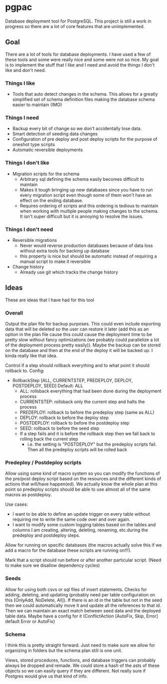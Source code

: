 # pgpac

Database deployment tool for PostgreSQL. This project is still a work in progress so there are a lot of core features that are unimplemented.

## Goal

There are a lot of tools for database deployments. I have used a few of these tools and some were really nice and some were not so nice. My goal is to implement the stuff that I like and I need and avoid the things I don't like and don't need.

### Things I like

- Tools that auto detect changes in the schema. This allows for a greatly simplified set of schema definition files making the database schema easier to maintain (IMO)

### Things I need

- Backup every bit of change so we don't accidentally lose data.
- Smart detection of seeding data changes
- Configuration of pre deploy and post deploy scripts for the purpose of oneshot type scripts
- Automatic reversible deployments

### Things I don't like

- Migration scripts for the schema
  - Arbitrary sql defining the schema easily becomes difficult to maintain
  - Makes it tough bringing up new databases since you have to run every migration script even though some of them won't have an effect on the ending database.
  - Requires ordering of scripts and this ordering is tedious to maintain when working with multiple people making changes to the schema. It isn't super difficult but it is annoying to resolve the issues.

### Things I don't need

- Reversible migrations
  - Never would reverse production databases because of data loss without extra tools for backing up database
  - this property is nice but should be automatic instead of requiring a manual script to make it reversible
- Change history
  - Already use git which tracks the change history

## Ideas

These are ideas that I have had for this tool

### Overall

Output the plan file for backup purposes. This could even include exporting data that will be deleted so the user can restore it later (add this as an option in the plan file cause this could cause the deployment time to be pretty slow without fancy optimizations (we probably could parallelize a lot of the deployment process pretty easily)). Maybe the backup can be stored on the database and then at the end of the deploy it will be backed up. I kinda really like that idea.

Control if a step should rollback everything and to what point it should rollback to. Config:

- RollbackStep [ALL, CURRENTSTEP, PREDEPLOY, DEPLOY, POSTDEPLOY, SEED] Default: ALL
  - ALL: rollsback everything that had been done during the deployment process
  - CURRENTSTEP: rollsback only the current step and halts the process
  - PREDEPLOY: rollback to before the predeploy step (same as ALL)
  - DEPLOY: rollback to before the deploy step
  - POSTDEPLOY: rollback to before the postdeploy step
  - SEED: rollback to before the seed step
  - If a step fails and it is before the rollback step then we fall back to rolling back the current step
    - i.e. the setting is "POSTDEPLOY" but the predeploy scripts fail. Then all the predeploy scripts will be rolled back

### Predeploy / Postdeploy scripts

Allow using some kind of macro system so you can modify the functions of the pre/post deploy script based on the resources and the different kinds of actions that will/have happen(ed). We actually know the whole plan at this point so predeploy scripts should be able to use almost all of the same macros as postdeploy.

Use cases:

- I want to be able to define an update trigger on every table without requiring me to write the same code over and over again.
- I want to modify some custom logging tables based on the tables and columns I am creating, altering, deleting, renaming, etc.during the predeploy and postdeploy steps.

Allow for running on specific databases (the macros actually solve this if we add a macro for the database these scripts are running on!!!).

Mark that a script should run before or after another particular script. (Need to make sure we disallow dependency cycles)

### Seeds

Allow for using both csvs or sql files of insert statements. Checks for adding, deleting, and updating (probably need per table configuration on this [OnlyAdd, NoDelete, All]). If there is an id in the table but not in the seed then we could automatically move it and update all the references to that id. Then we can maintain an exact match between seed data and the deployed table data. Maybe have a config for it (ConflictAction [AutoFix, Skip, Error] default Error or AutoFix)

### Schema

I think this is pretty straight forward. Just need to make sure we allow for organizing in folders but the schema plan still is one unit.

Views, stored procedures, functions, and database triggers can probably always be dropped and remade. We could store a hash of the asts of these objects so we can easily query if they are different. Not really sure if Postgres would give us that kind of info.
